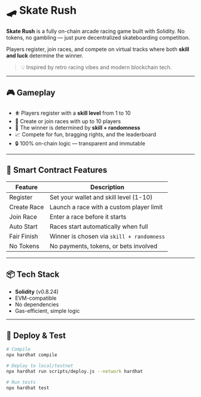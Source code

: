 # 🛹 Skate Rush      
      
**Skate Rush** is a fully on-chain arcade racing game built with Solidity. No tokens, no gambling — just pure decentralized skateboarding competition.     
   
Players register, join races, and compete on virtual tracks where both **skill and luck** determine the winner.  
      
> 💡 Inspired by retro racing vibes and modern blockchain tech.      
    
---  
    
## 🎮 Gameplay  
    
- ⛹️ Players register with a **skill level** from 1 to 10      
- 🏁 Create or join races with up to 10 players       
- 🎲 The winner is determined by **skill + randomness**   
- 📈 Compete for fun, bragging rights, and the leaderboard        
- 🔒 100% on-chain logic — transparent and immutable   
  
---  
  
## 🔧 Smart Contract Features  
  
| Feature        | Description                                       |
|----------------|---------------------------------------------------|
| Register       | Set your wallet and skill level (1-10)            |
| Create Race    | Launch a race with a custom player limit          |
| Join Race      | Enter a race before it starts                     |
| Auto Start     | Races start automatically when full               |
| Fair Finish    | Winner is chosen via `skill + randomness`         |
| No Tokens      | No payments, tokens, or bets involved             |
  
---

## 📦 Tech Stack

- **Solidity** (v0.8.24)
- EVM-compatible
- No dependencies
- Gas-efficient, simple logic

---

## 🚀 Deploy & Test

```bash
# Compile
npx hardhat compile

# Deploy to local/testnet
npx hardhat run scripts/deploy.js --network hardhat

# Run tests
npx hardhat test
